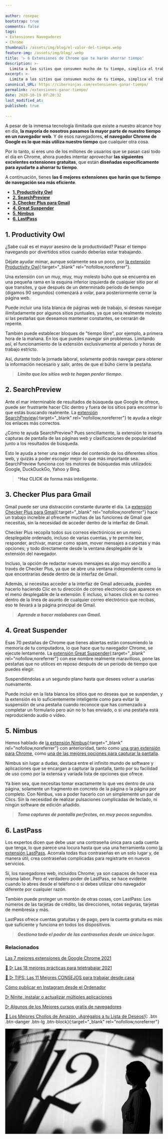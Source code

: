 ```yaml
---

author: rosepac
bootstrap: true
comments: false
tags:
- Extensiones Navegadores
- Chrome
thumbnail: /assets/img/blog/el-valor-del-tiempo.webp
feature-img: /assets/img/blog/.webp
title: '▷ 6 Extensiones de Chrome que te harán ahorrar tiempo'
description: >-
  Limita a los sitios que consumen mucho de tu tiempo, simplica el trabajo en Gmail, controla tus contraseñas y más.
excerpt: >-
  Limita a los sitios que consumen mucho de tu tiempo, simplica el trabajo en Gmail, controla tus contraseñas y más.
canonical_URL: https://ciberninjas.com/extensiones-ganar-tiempo/
permalink: /extensiones-ganar-tiempo/
date: 2020-10-19 07:28:32
last_modified_at: 
published: true

---
```


A pesar de la inmensa tecnología ilimitada que existe a nuestro alcance hoy en día, **la mayoría de nosotros pasamos la mayor parte de nuestro tiempo en un navegador web**. Y de esos navegadores, **el navegador Chrome de Google es lo que más utiliza nuestro tiempo** que cualquier otra cosa.

Por lo tanto, si eres uno de los millones de usuarios que se pasan casi todo el día en Chrome, ahora puedes intentar aprovechar **las siguientes excelentes extensiones gratuitas**, que están **diseñadas específicamente para ayudarte a ahorrar tu tiempo**.

A continuación, tienes **las 6 mejores extensiones que harán que tu tiempo de navegación sea más eficiente**.

- [**1. Productivity Owl**](#1-productivity-owl)
- [**2. SearchPreview**](#2-searchpreview)
- [**3. Checker Plus para Gmail**](#3-checker-plus-para-gmail)
- [**4. Great Suspender**](#4-great-suspender)
- [**5. Nimbus**](#5-nimbus)
- [**6. LastPass**](#6-lastpass)

## **1. Productivity Owl**

¿Sabe cuál es el mayor asesino de la productividad? Pasar el tiempo navegando por divertidos sitios cuando deberías estar trabajando.

Déjate ayudar mimar, aunque solamente sea un poco, por [la extensión Productivity Owl](https://chrome.google.com/webstore/detail/productivity-owl/eoagmdboiealblmpaahjlhajggndaahi "La extensión Productivy Owl te ayuda a ahorrar tiempo y recordarte que no debes navegar fuera de horario"){:target="_blank" rel="nofollow,noreferrer"}.

Una extensión con un muy, muy, muy molesto búho que se encuentra en una pequeña rama en la esquina inferior izquierda de cualquier sitio por el que transites, y que después de un determinado período de tiempo (digamos 90 segundos) comenzará a volar, para posteriormente cerrar la página web.

Puede incluir una lista blanca de páginas web de trabajo, si deseas navegar ilimitadamente por algunos sitios puntuales, ya que sería realmente molesto si las pestañas que deseamos mantener constantes, se cerrarán de repente.

También puede establecer bloques de "tiempo libre", por ejemplo, a primera hora de la mañana. En los que puedes navegar sin problemas. Limitando así, el funcionamiento de la extensión exclusivamente al período y horas de trabajo estricto.

Así, durante todo la jornada laboral, solamente podrás navegar para obtener la información necesario y salir, antes de que el búho cierre la pestaña.

> ***Limita que los sitios web te hagan perder tiempo.***

## **2. SearchPreview**

Ante el mar interminable de resultados de búsqueda que Google te ofrece, puede ser frustrante hacer Clic dentro y fuera de los sitios para encontrar lo que estás buscando realmente. La [extensión SearchPreview](https://chrome.google.com/webstore/detail/searchpreview/hcjdanpjacpeeppdjkppebobilhaglfo "La extensión SearchPreview te ayuda a visualizar una vista previa de las búsquedas de Google"){:target="_blank" rel="nofollow,noreferrer"} te ayuda a elegir los enlaces más correctos.

¿Cómo te ayuda SearchPreview? Pues sencillamente, la extensión te inserta capturas de pantalla de las páginas web y clasificaciones de popularidad junto a los resultados de búsqueda.

Esto le ayuda a tener una mejor idea del contenido de los diferentes sitios web, y quizás a poder escoger mejor lo que más importante sea. SearchPreview funciona con los motores de búsquedas más utilizados: Google, DuckDuckGo, Yahoo y Bing.

> ***Haz CLICK de forma más inteligente.**

## **3. Checker Plus para Gmail**

Gmail puede ser una distracción constante durante el día. La [extensión Checker Plus para Gmail](https://chrome.google.com/webstore/detail/checker-plus-for-gmail/oeopbcgkkoapgobdbedcemjljbihmemj){:target="_blank" rel="nofollow,noreferrer"} hace un trabajo increíble al ofrecerte muchas de las funciones de Gmail que necesitas, sin la necesidad de acceder dentro de la interfaz de Gmail.

Checker Plus recopila todos sus correos electrónicos en un menú desplegable ordenado, incluso de varias cuentas, y te permite leer, responder, archivar, marcar como spam, mover mensajes a carpetas y más opciones; y todo directamente desde la ventana desplegable de la extensión del navegador.

Incluso, la opción de redactar nuevos mensajes es algo muy sencillo a través de Checker Plus, ya que se abre una ventana independiente como la que encontrarías desde dentro de la interfaz de Gmail.

Además, si necesitas acceder a la interfaz de Gmail adecuada, puedes hacerlo haciendo Clic en tu dirección de correo electrónico que aparece en el menú desplegable de la extensión. E incluso, si haces click en tu correo dentro de la línea de asunto de cualquier correo electrónico que recibas, eso te llevará a la página principal de Gmail.

> ***Aprende a hacer malabares con Gmail.***

## **4. Great Suspender**

Esas 70 pestañas de Chrome que tienes abiertas están consumiendo la memoria de tu computadora, lo que hace que tu navegador Chrome, se ejecute lentamente. La [extensión Great Suspender](https://chrome.google.com/webstore/detail/the-great-suspender/klbibkeccnjlkjkiokjodocebajanakg "La extensión Great Suspender se encarga de ahorrar memoria ram mientras mantienes muchas pestañas del navegador en funcionamiento"){:target="_blank" rel="nofollow,noreferrer"} con ese nombre realmente maravilloso, pone las pestañas que no utilices en reposo después de un período de tiempo que puedes elegir.

Suspendiéndolas a un segundo plano hasta que desees volver a usarlas nuevamente.

Puede incluir en la lista blanca los sitios que no deseas que se suspendan, y la extensión es lo suficientemente inteligente como para evitar la suspensión de una pestaña cuando reconoce que has comenzado a completar un formulario pero aún no lo has enviado, o si una pestaña está reproduciendo audio o vídeo.

## **5. Nimbus**

Hemos hablado de [la extensión Nimbus](https://chrome.google.com/webstore/detail/nimbus-screenshot-screen/bpconcjcammlapcogcnnelfmaeghhagj "La extensión Nimbus es la mejor opción para capturar la pantalla a través del navegador Chrome"){:target="_blank" rel="nofollow,noreferrer"} con anterioridad, tanto como [una gran extensión para Chrome](https://ciberninjas.com/chrome-extensiones-1-2020/#5-nimbus-note "Las 7 mejores extensiones de Chrome 2021"), como [una de las mejores opciones para capturar la pantalla](https://ciberninjas.com/capturas-pantalla-windows-10/ "Las 8 mejores fórmulas de crear capturas de pantalla en Windows 2021").

Nimbus sin lugar a dudas, destaca entre el infinito mundo de software y aplicaciones que se encargan a capturar la pantalla, tanto por su facilidad de uso como por la extensa y variada lista de opciones que ofrece.

Ya bien sea, que necesitas tomar exactamente lo que ves dentro de una página, solamente un fragmento en concreto de la página o la página por completo. Con Nimbus, vas a poder hacerlo con un simplemente un par de Clics. Sin la necesidad de realizar pulsaciones complicadas de teclado, ni ningún software de edición añadido.

> ***Toma capturas de pantalla perfectas, en muy pocos segundos.***

## **6. LastPass**

Los expertos dicen que debe usar una contraseña única para cada cuenta que tenga, lo que parece una locura hasta que usa una herramienta como [la extensión LastPass](https://chrome.google.com/webstore/detail/lastpass-free-password-ma/hdokiejnpimakedhajhdlcegeplioahd "La extensión de LastPass te permite gestionar y generar contraseñas de forma infinita, desde un único lugar."). Acorrala todas ttus contraseñas en un solo lugar y, de manera útil, crea contraseñas complicadas para registrarte en nuevos servicios.

Sí, los navegadores web, incluidos Chrome; ya son capaces de hacer esa misma labor. Pero el verdadero poder de LastPass, se hace evidente cuando lo abres desde el teléfono o si debes utilizar otro navegador diferente por cualquier razón.

También puede proteger un montón de otras cosas, con LastPass: Los números de las tarjetas de crédito, las direcciones, notas seguras, tarjetas de membresía y más.

LastPass ofrece cuentas gratuitas y de pago, pero la cuenta gratuita es más que suficiente y funciona en todos los dispositivos.

> ***Gestiona todo el poder de las contraseñas desde un único lugar.***

### **Relacionados** <!-- omit in toc -->

[Las 7 mejores extensiones de Google Chrome 2021](https://ciberninjas.com/chrome-extensiones-1-2020/ "Las 7 mejores extensiones de Google Chrome 2021")

[🥇 ▷ Las 18 mejores prácticas para teletrabajar 2021](https://ciberninjas.com/mejores-practicas-trabajar-desde-casa/ "Las 18 mejores prácticas para teletrabajar 2021")

[🥇 ▷ TIPS: Las 11 Mejores CONSEJOS para trabajar desde casa](https://ciberninjas.com/mejores-consejos-trabajar-desde-casa/ "Las 11 Mejores CONSEJOS para trabajar desde casa 2021")

[Cómo publicar en Instagram desde el Ordenador](https://ciberninjas.com/como-publicar-en-instagram-%F0%9F%93%B8-desde-el-ordenador-%F0%9F%96%A5-extension-de-chrome-mobile-browser-emulator/ "Cómo publicar en Instagram desde el Ordenador")

[▷ Ninite, instalar o actualizar múltiples aplicaciones](https://ciberninjas.com/ninite/ "Ninite, instalar o actualizar múltiples aplicaciones")

[▷ Algunos de los Mejores cursos gratis de navegadores](https://ciberninjas.com/cursos-navegadores/ "Algunos de los Mejores cursos gratis de navegadores")

[🛒 Los Mejores Chollos de Amazon, ¡Agrégalos a tu Lista de Deseos!](/amazon/ "Los Mejores Chollos de Amazon, Ofertas Flash, Black Monday y Amazon Prime Day"){: .btn .btn-danger .btn-lg .btn-block}{:target="_blank" rel="nofollow,noreferrer"}

![6 Extensiones de Chrome que te harán ahorrar tiempo](/assets/img/blog/el-valor-del-tiempo.webp "6 Extensiones de Chrome que te harán ahorrar tiempo")